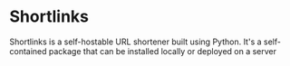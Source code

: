 # Shortlinks

Shortlinks is a self-hostable URL shortener built using Python.
It's a self-contained package that can be installed locally or
deployed on a server
